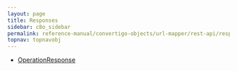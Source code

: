 ```yaml
---
layout: page
title: Responses
sidebar: c8o_sidebar
permalink: reference-manual/convertigo-objects/url-mapper/rest-api/responses/
topnav: topnavobj
---
```

* [OperationResponse](operationresponse/)
